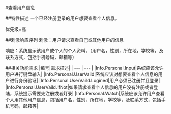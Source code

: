 #查看用户信息



##特性描述
一个已经注册登录的用户想要查看个人信息。

优先级=高



##刺激响应序列
刺激：用户请求查看自己或其他用户的信息

响应：系统显示该用户或个人的个人资料，（用户名，性别，所在地，学校等，及联系方式，包括手机号码，邮箱等）



##相关功能需求
|编号|需求描述|
| --- | --- |
|Info.Personal.Input|系统应该允许用户进行键盘输入|
|Info.Personal.UserVaild|系统应该对想要查看个人信息的用户进行身份验证|
|Info.Personal.UserVaild.Logined|用户必须已注册并且登录|
|Info.Personal.UserVaild.IfNot|如果请求查看个人信息的用户没有注册或者登陆，系统提示需要先注册或者灯录|
|Info.Personal.Watch|系统应该允许用户查看个人用其他用户信息，包括用户名，性别，所在地，学校等，及联系方式，包括手机号码，邮箱等|
